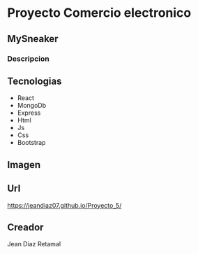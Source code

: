 # Proyecto Comercio electronico
## MySneaker
### Descripcion
## Tecnologias
- React
- MongoDb
- Express
- Html
- Js
- Css
- Bootstrap
## Imagen
## Url
https://jeandiaz07.github.io/Proyecto_5/

## Creador
Jean Diaz Retamal

